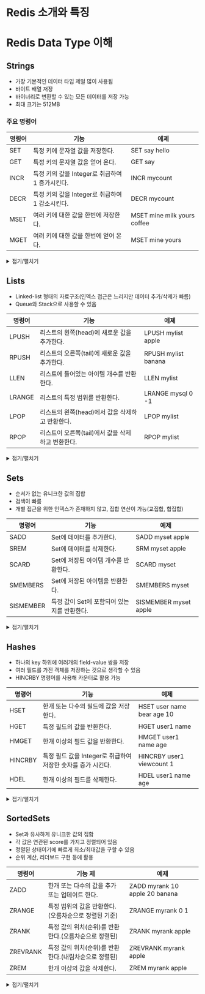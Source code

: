 # Redis 소개와 특징

# Redis Data Type 이해

## Strings

* 가장 기본적인 데이터 타입 제일 많이 사용됨
* 바이트 배열 저장
* 바이너리로 변환할 수 있는 모든 데이터를 저장 가능
* 최대 크기는 512MB

### 주요 명령어

| 명령어  | 기능                              | 에졔                          |
|------|---------------------------------|-----------------------------|
| SET  | 특정 키에 문자열 값을 저장한다.              | SET say hello               |
| GET  | 특정 키의 문자열 값을 얻어 온다.             | GET say                     |
| INCR | 특정 키의 값을 Integer로 취급하여 1 증가시킨다. | INCR mycount                |
| DECR | 특정 키의 값을 Integer로 취급하여 1 감소시킨다. | DECR mycount                |
| MSET | 여러 키에 대한 값을 한번에 저장한다.           | MSET mine milk yours coffee |
| MGET | 여러 키에 대한 값을 한번에 얻어 온다.          | MSET mine yours             |

<details>
<summary>접기/펼치기</summary>

```
set key1 1
get key1

set mycount 10
incr mycount
decr mycount
get mycount

mset key1 hi key2 hello
mget key1 key2
```
</details>

## Lists

* Linked-list 형태의 자료구조(인덱스 접근은 느리지만 데이터 추가/삭제가 빠름)
* Queue와 Stack으로 사용할 수 있음

| 명령어    | 기능                              | 에졔                  |
|--------|---------------------------------|---------------------|
| LPUSH  | 리스트의 왼쪽(head)에 새로운 값을 추가한다.     | LPUSH mylist apple  |
| RPUSH  | 리스트의 오른쪽(tail)에 새로운 값을 추가한다.    | RPUSH mylist banana |
| LLEN   | 리스트에 들어있는 아이템 개수를 반환한다.         | LLEN mylist         |
| LRANGE | 리스트의 특정 범위를 반환한다.               | LRANGE mysql 0 -1   |
| LPOP   | 리스트의 왼쪽(head)에서 값을 삭제하고 반환한다.   | LPOP mylist         |
| RPOP   | 리스트이 오른쪽(tail)에서 값을 삭제 하고 변환한다. | RPOP mylist         |

<details>
<summary>접기/펼치기</summary>

```
LPUSH mylist apple
LPUSH mylist banana

LLEN mylist

LRANGE mylist 0 -1
LRANGE mylist 0 -2

LPOP mylist
RPOP mylist
```

</details>

## Sets

* 순서가 없는 유니크한 값의 집합
* 검색이 빠름
* 개별 접근을 위한 인덱스가 존재하지 않고, 집합 연산이 가능(교집합, 합집합)

| 명령어       | 기능                         | 예제                    |
|-----------|----------------------------|-----------------------|
| SADD      | Set에 데이터를 추가한다.            | SADD myset apple      |
| SREM      | Set에 데이터를 삭제한다.            | SRM myset apple       |
| SCARD     | Set에 저장된 아이템 개수를 반환한다.     | SCARD myset           |
| SMEMBERS  | Set에 저장된 아이템을 반환한다.        | SMEMBERS myset        |
| SISMEMBER | 특정 값이 Set에 포함되어 있는지를 반환한다. | SISMEMBER myset apple |

<details>
<summary>접기/펼치기</summary>

```
SADD myset apple
SADD myset banana

SCARD myset
SMEMBERS myset

SISMEMBER myset apple
SISMEMBER myset grape
```
</details>

## Hashes

* 하나의 key 하위에 여러개의 field-value 쌍을 저장
* 여러 필드를 가진 객체를 저장하는 것으로 생각할 수 있음
* HINCRBY 명령어를 사용해 카운터로 활용 가능

| 명령어     | 기능                                     | 예제                         |
|---------|----------------------------------------|----------------------------|
| HSET    | 한개 또는 다수의 필드에 값을 저장한다.                 | HSET user name bear age 10 |
| HGET    | 특정 필드의 값을 반환한다.                        | HGET user1 name            |
| HMGET   | 한개 이상의 필드 값을 반환한다.                     | HMGET user1 name age       |
| HINCRBY | 특정 필드 값을 Integer로 취급하여 저장한 숫자를 증가 시킨다. | HINCRBY user1 viewcount 1  |
| HDEL    | 한개 이상의 필드를 삭제한다.                       | HDEL user1 name age        |

<details>
<summary>접기/펼치기</summary>

```
HSET user name bear age 10
HGET user name

HMGET user name age

HSET user viewcount 15

HGET user viewcount

HINCRBY user viewcount 3

HKEYS user

HDEL user name age

HKEYS user
```

</details>

## SortedSets

* Set과 유사하게 유니크한 값의 집합
* 각 값은 연관된 score를 가지고 정렬되어 있음
* 정렬된 상태이기에 빠르게 최소/최대값을 구할 수 있음
* 순위 계산, 리더보드 구현 등에 활용

| 명령어      | 기능 제                            | 예제                             |
|----------|---------------------------------|--------------------------------|
| ZADD     | 한개 또는 다수의 값을 추가 또는 업데이트 한다.     | ZADD myrank 10 apple 20 banana |
| ZRANGE   | 특정 범위의 값을 반환한다.(오름차순으로 정렬된 기준)  | ZRANGE myrank 0 1              |
| ZRANK    | 특정 값의 위치(순위)를 반환한다.(오름차순으로 정렬된) | ZRANK myrank apple             |
| ZREVRANK | 특정 값의 위치(순위)를 반환한다.(내림차순으로 정렬된) | ZREVRANK myrank apple          |
| ZREM     | 한개 이상의 값을 삭제한다.                 | ZREM myrank apple              |

<details>
<summary>접기/펼치기</summary>

```
ZADD myrank 10 apple 20 banana 30 grape

ZRANGE myrank 0 1

ZREVRANK myrank apple

ZRANK myrank apple
```

</details>

